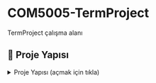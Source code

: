 # COM5005-TermProject
TermProject çalışma alanı
## 📂 Proje Yapısı
<details>
  <summary> Proje Yapısı (açmak için tıkla)</summary>
  
```text
COM5005-TermProject/
├─ index.html               # ANA SAYFA
├─ products.html            # ÜRÜN LİSTELEME + FİLTRELEME/SIRALAMA
├─ product.html             # ÜRÜN DETAYI (ID)
├─ cart.html                # SEPET (LOCAL STORAGE DA TUTULCAK)
├─ checkout.html            # ÖDEME/SEPET ÖZETİ
├─ about.html               # HAKKINDA/İLETİŞİM
├─ assets/
│ ├─ css/
│ │ └─ styles.css           # ORTAK CSS
│ ├─ img/                   # ÜRÜN GÖRSELLERİ
│ └─ icons/                 # İKONLAR
└─ js/
├─ data.js                  # ÜRÜN VERİLERİ (JS)
├─ app.js                   # ORTAK FONKSYONLAR (RENDER, QUERY, HELPERS)
├─ products.js              # LİSTELEME + (FILTER / SORT)
├─ product.js               # ÜRÜNÜN DETAYLARI (JS)
└─ cart.js                  # SEPET(EKLEME/ÇIKARMA), FİYAT TOPLAMLARI (LOCAL STORAGE DAN)
```
</details> 